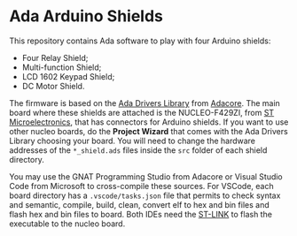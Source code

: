 # Ada Arduino Shields

This repository contains Ada software to play with four Arduino shields:
- Four Relay Shield;
- Multi-function Shield;
- LCD 1602 Keypad Shield;
- DC Motor Shield.

The firmware is based on the [Ada Drivers Library](https://www.github.com/Adacore/Ada_Drivers_Library) from [Adacore](https://www.adacore.com). The main board where these shields are attached is the NUCLEO-F429ZI, from [ST Microelectronics](https://www.st.com), that has connectors for Arduino shields. If you want to use other nucleo boards, do the **Project Wizard** that comes with the Ada Drivers Library choosing your board. You will need to change the hardware addresses of the `*_shield.ads` files inside the `src` folder of each shield directory.

You may use the GNAT Programming Studio from Adacore or Visual Studio Code from Microsoft to cross-compile these sources. For VSCode, each board directory has a `.vscode/tasks.json` file that permits to check syntax and semantic, compile, build, clean, convert elf to hex and bin files and flash hex and bin files to board. Both IDEs need the [ST-LINK](https://github.com/stlink-org/stlink) to flash the executable to the nucleo board.
